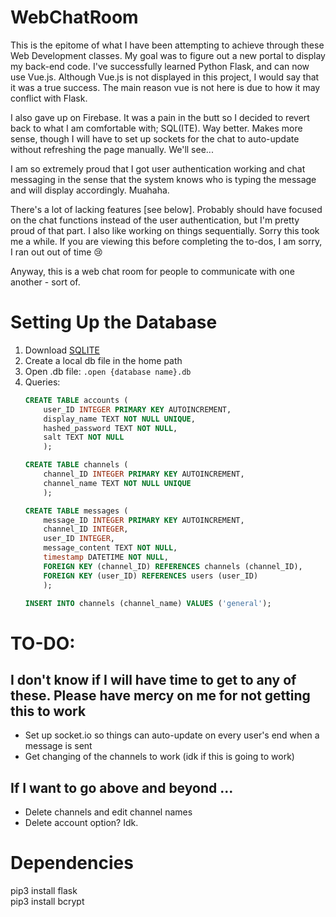 # WebChatRoom
This is the epitome of what I have been attempting to achieve through these Web Development classes. My goal was to figure out a new portal to display my back-end code. I've successfully learned Python Flask, and can now use Vue.js. Although Vue.js is not displayed in this project, I would say that it was a true success. The main reason vue is not here is due to how it may conflict with Flask.

I also gave up on Firebase. It was a pain in the butt so I decided to revert back to what I am comfortable with; SQL(ITE). Way better. Makes more sense, though I will have to set up sockets for the chat to auto-update without refreshing the page manually. We'll see...

I am so extremely proud that I got user authentication working and chat messaging in the sense that the system knows who is typing the message and will display accordingly. Muahaha. 

There's a lot of lacking features [see below]. Probably should have focused on the chat functions instead of the user authentication, but I'm pretty proud of that part. I also like working on things sequentially. Sorry this took me a while. If you are viewing this before completing the to-dos, I am sorry, I ran out out of time 😢

Anyway, this is a web chat room for people to communicate with one another - sort of. 

# Setting Up the Database
1. Download [SQLITE](https://www.sqlite.org/download.html)
2. Create a local db file in the home path
3. Open .db file: `.open {database name}.db`
4. Queries:
    ```sql
    CREATE TABLE accounts (
        user_ID INTEGER PRIMARY KEY AUTOINCREMENT, 
        display_name TEXT NOT NULL UNIQUE,
        hashed_password TEXT NOT NULL,
        salt TEXT NOT NULL
        );
    ```
    ```sql
    CREATE TABLE channels (
        channel_ID INTEGER PRIMARY KEY AUTOINCREMENT, 
        channel_name TEXT NOT NULL UNIQUE
        );
    ```
    ```sql
    CREATE TABLE messages (    
        message_ID INTEGER PRIMARY KEY AUTOINCREMENT,    
        channel_ID INTEGER,    
        user_ID INTEGER,    
        message_content TEXT NOT NULL,    
        timestamp DATETIME NOT NULL,    
        FOREIGN KEY (channel_ID) REFERENCES channels (channel_ID),    
        FOREIGN KEY (user_ID) REFERENCES users (user_ID)
        );
    ```
    ```sql
    INSERT INTO channels (channel_name) VALUES ('general');
    ```

# TO-DO:
## I don't know if I will have time to get to any of these. Please have mercy on me for not getting this to work 
* Set up socket.io so things can auto-update on every user's end when a message is sent
* Get changing of the channels to work (idk if this is going to work)

## If I want to go above and beyond ...
* Delete channels and edit channel names
* Delete account option? Idk. 

# Dependencies
pip3 install flask<br>
pip3 install bcrypt
